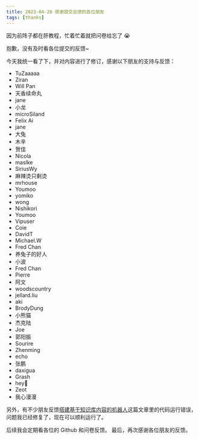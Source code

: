 ```yaml
---
title: 2023-04-20 感谢提交反馈的各位朋友
tags: [thanks]
---
```


因为前阵子都在肝教程，忙着忙着就把问卷给忘了 😭

抱歉，没有及时看各位提交的反馈~

今天我统一看了下，并对内容进行了修订，感谢以下朋友的支持与反馈：

- TuZaaaaa
- Ziran
- Will Pan
- 天香续命丸
- jane
- 小龙
- microSiland
- Felix Ai
- jane
- 大兔
- 木辛
- 贺佳
- Nicola
- maslke
- SiriusWy
- 麻辣烫只剩烫
- mrhouse
- Youmoo
- yomiko
- wong
- Nishikori
- Youmoo
- Vipuser
- Coie
- DavidT
- Michael.W
- Fred Chan
- 养兔子的好人
- 小波
- Fred Chan
- Pierre
- 阿文
- woodscountry
- jellard.liu
- aki
- BrodyDung
- 小熊猫
- 杰克陆
- Joe
- 郭阳振
- Sourire
- Zhenming
- echo
- 张鹏
- daxigua
- Grash
- hey🦈
- Zeot
- 我心漫漫

另外，有不少朋友反馈[搭建基于知识库内容的机器人](../docs/chatGPT/tutorial-extras/build-AI-bots-based-on-knowledge-base-content.md)这篇文章里的代码运行错误，问题我已经修复了，现在可以顺利运行了。

后续我会定期看各位的 Github 和问卷反馈。
最后，再次感谢各位朋友的反馈。
